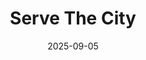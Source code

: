 ---
title: "Serve The City"
date: 2025-09-05
description: ""
video_url: "https://raw.githubusercontent.com/oos/omarosullivan.com/main/static/uploads/video-1757072442773.mp4"
video_type: "uploaded"
featured: false
order: 4
---